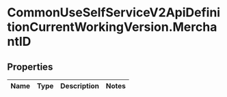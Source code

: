 # CommonUseSelfServiceV2ApiDefinitionCurrentWorkingVersion.MerchantID

## Properties
Name | Type | Description | Notes
------------ | ------------- | ------------- | -------------
